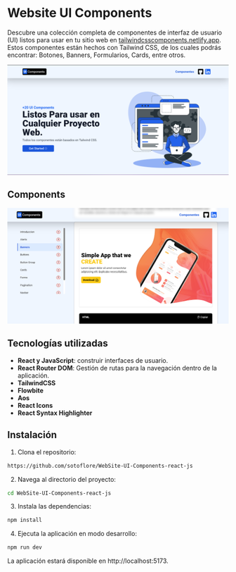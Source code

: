 # Website UI Components

Descubre una colección completa de componentes de interfaz de usuario (UI) listos para usar en tu sitio web en [tailwindcsscomponents.netlify.app](https://tailwindcsscomponents.netlify.app). Estos componentes están hechos con Tailwind CSS, de los cuales podrás encontrar: Botones, Banners, Formularios, Cards, entre otros.


![tailwindcsscomponents.netlify.app](https://github.com/sotoflore/WebSite-UI-Components-react-js/blob/main/public/web-app.png)

## Components
![tailwindcsscomponents.netlify.app](https://github.com/sotoflore/WebSite-UI-Components-react-js/blob/main/public/web-app-components.png)

## Tecnologías utilizadas
- **React y JavaScript**: construir interfaces de usuario.
- **React Router DOM**: Gestión de rutas para la navegación dentro de la aplicación.
- **TailwindCSS**
- **Flowbite**
- **Aos**
- **React Icons**
- **React Syntax Highlighter**

## Instalación
1. Clona el repositorio:
```bash
https://github.com/sotoflore/WebSite-UI-Components-react-js
```
2. Navega al directorio del proyecto:
```bash
cd WebSite-UI-Components-react-js
```
3. Instala las dependencias:
```bash
npm install
```
4. Ejecuta la aplicación en modo desarrollo:
```bash
npm run dev
```
La aplicación estará disponible en http://localhost:5173.
